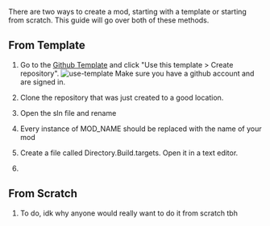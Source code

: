There are two ways to create a mod, starting with a template or starting from scratch. This guide will go over both of these methods.


From Template
------------------

1.  Go to the [Github Template][template-github] and click "Use this template > Create repository". ![use-template]
    Make sure you have a github account and are signed in.

2.  Clone the repository that was just created to a good location.

3.  Open the sln file and rename 

4.  Every instance of MOD_NAME should be replaced with the name of your mod

5.  Create a file called Directory.Build.targets. Open it in a text editor.

6.


From Scratch
--------------------------------

1. To do, idk why anyone would really want to do it from scratch tbh


[template-github]: https://github.com/derail-valley-modding/template-umm
[use-template]: assets/creating-mods/usetemplate.png